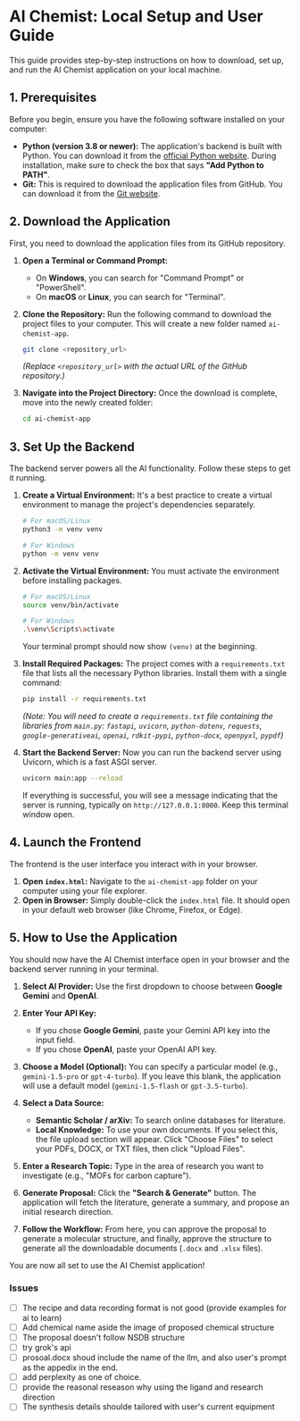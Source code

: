 # AI Chemist: Local Setup and User Guide

This guide provides step-by-step instructions on how to download, set up, and run the AI Chemist application on your local machine.

## 1. Prerequisites

Before you begin, ensure you have the following software installed on your computer:

* **Python (version 3.8 or newer):** The application's backend is built with Python. You can download it from the [official Python website](https://www.python.org/downloads/). During installation, make sure to check the box that says **"Add Python to PATH"**.
* **Git:** This is required to download the application files from GitHub. You can download it from the [Git website](https://git-scm.com/downloads).

## 2. Download the Application

First, you need to download the application files from its GitHub repository.

1.  **Open a Terminal or Command Prompt:**
    * On **Windows**, you can search for "Command Prompt" or "PowerShell".
    * On **macOS** or **Linux**, you can search for "Terminal".

2.  **Clone the Repository:**
    Run the following command to download the project files to your computer. This will create a new folder named `ai-chemist-app`.

    ```bash
    git clone <repository_url>
    ```
    *(Replace `<repository_url>` with the actual URL of the GitHub repository.)*

3.  **Navigate into the Project Directory:**
    Once the download is complete, move into the newly created folder:
    ```bash
    cd ai-chemist-app
    ```

## 3. Set Up the Backend

The backend server powers all the AI functionality. Follow these steps to get it running.

1.  **Create a Virtual Environment:**
    It's a best practice to create a virtual environment to manage the project's dependencies separately.

    ```bash
    # For macOS/Linux
    python3 -m venv venv

    # For Windows
    python -m venv venv
    ```

2.  **Activate the Virtual Environment:**
    You must activate the environment before installing packages.

    ```bash
    # For macOS/Linux
    source venv/bin/activate

    # For Windows
    .\venv\Scripts\activate
    ```
    Your terminal prompt should now show `(venv)` at the beginning.

3.  **Install Required Packages:**
    The project comes with a `requirements.txt` file that lists all the necessary Python libraries. Install them with a single command:

    ```bash
    pip install -r requirements.txt
    ```
    *(Note: You will need to create a `requirements.txt` file containing the libraries from `main.py`: `fastapi`, `uvicorn`, `python-dotenv`, `requests`, `google-generativeai`, `openai`, `rdkit-pypi`, `python-docx`, `openpyxl`, `pypdf`)*

4.  **Start the Backend Server:**
    Now you can run the backend server using Uvicorn, which is a fast ASGI server.

    ```bash
    uvicorn main:app --reload
    ```
    If everything is successful, you will see a message indicating that the server is running, typically on `http://127.0.0.1:8000`. Keep this terminal window open.

## 4. Launch the Frontend

The frontend is the user interface you interact with in your browser.

1.  **Open `index.html`:**
    Navigate to the `ai-chemist-app` folder on your computer using your file explorer.
2.  **Open in Browser:**
    Simply double-click the `index.html` file. It should open in your default web browser (like Chrome, Firefox, or Edge).

## 5. How to Use the Application

You should now have the AI Chemist interface open in your browser and the backend server running in your terminal.

1.  **Select AI Provider:**
    Use the first dropdown to choose between **Google Gemini** and **OpenAI**.

2.  **Enter Your API Key:**
    * If you chose **Google Gemini**, paste your Gemini API key into the input field.
    * If you chose **OpenAI**, paste your OpenAI API key.

3.  **Choose a Model (Optional):**
    You can specify a particular model (e.g., `gemini-1.5-pro` or `gpt-4-turbo`). If you leave this blank, the application will use a default model (`gemini-1.5-flash` or `gpt-3.5-turbo`).

4.  **Select a Data Source:**
    * **Semantic Scholar / arXiv:** To search online databases for literature.
    * **Local Knowledge:** To use your own documents. If you select this, the file upload section will appear. Click "Choose Files" to select your PDFs, DOCX, or TXT files, then click "Upload Files".

5.  **Enter a Research Topic:**
    Type in the area of research you want to investigate (e.g., "MOFs for carbon capture").

6.  **Generate Proposal:**
    Click the **"Search & Generate"** button. The application will fetch the literature, generate a summary, and propose an initial research direction.

7.  **Follow the Workflow:**
    From here, you can approve the proposal to generate a molecular structure, and finally, approve the structure to generate all the downloadable documents (`.docx` and `.xlsx` files).

You are now all set to use the AI Chemist application!


### Issues
- [ ] The recipe and data recording format is not good (provide examples for ai to learn)
- [ ] Add chemical name aside the image of proposed chemical structure
- [ ] The proposal doesn't follow NSDB structure
- [ ] try grok's api
- [ ] prosoal.docx shoud include the name of the llm, and also user's prompt as the appedix in the end.
- [ ] add perplexity as one of choice.
- [ ] provide the reasonal reseason why using the ligand and research direction
- [ ] The synthesis details shoulde tailored with user's current equipment
